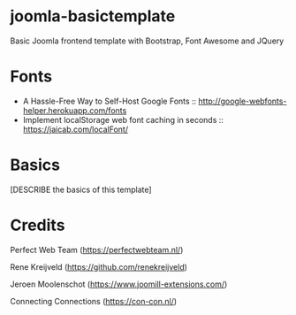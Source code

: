 # joomla-basictemplate
Basic Joomla frontend template with Bootstrap, Font Awesome and JQuery

# Fonts
- A Hassle-Free Way to Self-Host Google Fonts :: http://google-webfonts-helper.herokuapp.com/fonts
- Implement localStorage web font caching in seconds :: https://jaicab.com/localFont/

# Basics
[DESCRIBE the basics of this template]

# Credits
Perfect Web Team (https://perfectwebteam.nl/)

Rene Kreijveld (https://github.com/renekreijveld)

Jeroen Moolenschot (https://www.joomill-extensions.com/)

Connecting Connections (https://con-con.nl/)


